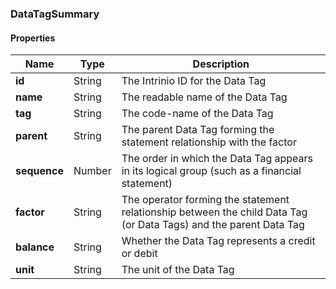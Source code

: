 
[//]: # (CLASS:DataTagSummary)

[//]: # (KIND:object)

### DataTagSummary

#### Properties

[//]: # (START_DEFINITION)

Name | Type | Description
------------ | ------------- | -------------
**id** | String | The Intrinio ID for the Data Tag &nbsp;
**name** | String | The readable name of the Data Tag &nbsp;
**tag** | String | The code-name of the Data Tag &nbsp;
**parent** | String | The parent Data Tag forming the statement relationship with the factor &nbsp;
**sequence** | Number | The order in which the Data Tag appears in its logical group (such as a financial statement) &nbsp;
**factor** | String | The operator forming the statement relationship between the child Data Tag (or Data Tags) and the parent Data Tag &nbsp;
**balance** | String | Whether the Data Tag represents a credit or debit &nbsp;
**unit** | String | The unit of the Data Tag &nbsp;

[//]: # (END_DEFINITION)





